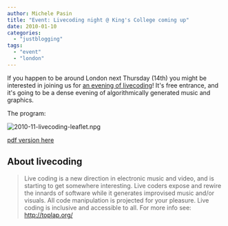 ```yaml
---
author: Michele Pasin
title: "Event: Livecoding night @ King's College coming up"
date: 2010-01-10
categories: 
  - "justblogging"
tags: 
  - "event"
  - "london"
---
```


If you happen to be around London next Thursday (14th) you might be interested in joining us for [an evening of livecoding](http://staff.cch.kcl.ac.uk/~mpasin/events/livecoding/)! It's free entrance, and it's going to be a dense evening of algorithmically generated music and graphics.


The program:

![2010-11-livecoding-leaflet.npg](/media/static/blog_img/2010-11-livecoding-leaflet.png)

[pdf version here](/media/static/blog_img/2010-11-livecoding-leaflet.pdf)



## About livecoding

> Live coding is a new direction in electronic music and video, and is starting to get somewhere interesting. Live coders expose and rewire the innards of software while it generates improvised music and/or visuals. All code manipulation is projected for your pleasure. Live coding is inclusive and accessible to all. For more info see: http://toplap.org/